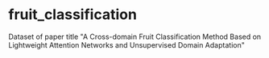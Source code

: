 # fruit_classification
Dataset of paper title "A Cross-domain Fruit Classification Method Based on Lightweight Attention Networks and Unsupervised Domain Adaptation"
